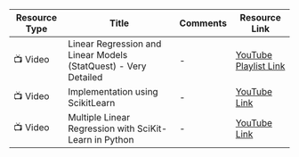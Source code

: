 | Resource Type | Title | Comments | Resource Link |
|---------------|-------|----------|---------------|
| 📺 Video      | Linear Regression and Linear Models (StatQuest) - Very Detailed | - | [YouTube Playlist Link](https://www.youtube.com/playlist?list=PLblh5JKOoLUIzaEkCLIUxQFjPIlapw8nU) |
| 📺 Video      | Implementation using ScikitLearn | - | [YouTube Link](https://www.youtube.com/watch?v=2Bgma44OAF4&list=PLZsOBAyNTZwaQB9nUTYUYNhz7b22bAJYY&index=3) |
| 📺 Video      | Multiple Linear Regression with SciKit-Learn in Python | - | [YouTube Link](https://www.youtube.com/watch?v=Q_7JaAp4emM&list=PLZsOBAyNTZwaQB9nUTYUYNhz7b22bAJYY&index=5) |
